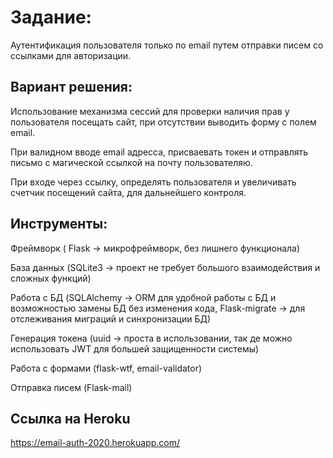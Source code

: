 # Задание:

Аутентификация пользователя только по email путем отправки писем со ссылками для авторизации.

## Вариант решения:

  Использование механизма сессий для проверки наличия прав у пользователя посещать сайт,
при отсутствии выводить форму с полем email.

  При валидном вводе email адресса, присваевать токен и отправлять письмо с магической ссылкой
на почту пользователяю.

При входе через ссылку, определять пользователя и увеличивать счетчик посещений сайта, для дальнейшего контроля.

## Инструменты:

Фреймворк ( Flask -> микрофреймворк, без лишнего функционала)

База данных (SQLite3 -> проект не требует большого взаимодействия и сложных функций)

Работа с БД (SQLAlchemy -> ORM для удобной работы с БД и возможностью замены БД без изменения кода,
 Flask-migrate -> для отслеживания миграций и синхронизации БД)

Генерация токена (uuid -> проста в использовании, так де можно использовать JWT для большей защищенности системы)

Работа с формами (flask-wtf, email-validator)

Отправка писем (Flask-mail)

## Ссылка на Heroku

https://email-auth-2020.herokuapp.com/

